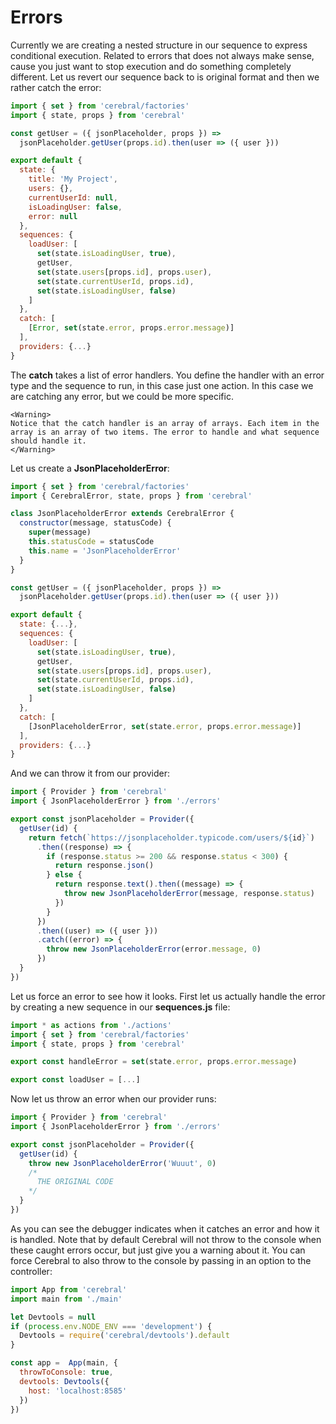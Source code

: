 # Errors

Currently we are creating a nested structure in our sequence to express conditional execution. Related to errors that does not always make sense, cause you just want to stop execution and do something completely different. Let us revert our sequence back to is original format and then we rather catch the error:

```js
import { set } from 'cerebral/factories'
import { state, props } from 'cerebral'

const getUser = ({ jsonPlaceholder, props }) =>
  jsonPlaceholder.getUser(props.id).then(user => ({ user }))

export default {
  state: {
    title: 'My Project',
    users: {},
    currentUserId: null,
    isLoadingUser: false,
    error: null
  },
  sequences: {
    loadUser: [
      set(state.isLoadingUser, true),
      getUser,
      set(state.users[props.id], props.user),
      set(state.currentUserId, props.id),
      set(state.isLoadingUser, false)
    ]
  },
  catch: [
    [Error, set(state.error, props.error.message)]
  ],
  providers: {...}
}
```

The **catch** takes a list of error handlers. You define the handler with an error type and the sequence to run, in this case just one action. In this case we are catching any error, but we could be more specific.

```marksy
<Warning>
Notice that the catch handler is an array of arrays. Each item in the array is an array of two items. The error to handle and what sequence should handle it.
</Warning>
```

Let us create a **JsonPlaceholderError**:

```js
import { set } from 'cerebral/factories'
import { CerebralError, state, props } from 'cerebral'

class JsonPlaceholderError extends CerebralError {
  constructor(message, statusCode) {
    super(message)
    this.statusCode = statusCode
    this.name = 'JsonPlaceholderError'
  }
}

const getUser = ({ jsonPlaceholder, props }) =>
  jsonPlaceholder.getUser(props.id).then(user => ({ user }))

export default {
  state: {...},
  sequences: {
    loadUser: [
      set(state.isLoadingUser, true),
      getUser,
      set(state.users[props.id], props.user),
      set(state.currentUserId, props.id),
      set(state.isLoadingUser, false)
    ]
  },
  catch: [
    [JsonPlaceholderError, set(state.error, props.error.message)]
  ],
  providers: {...}
}
```

And we can throw it from our provider:

```js
import { Provider } from 'cerebral'
import { JsonPlaceholderError } from './errors'

export const jsonPlaceholder = Provider({
  getUser(id) {
    return fetch(`https://jsonplaceholder.typicode.com/users/${id}`)
      .then((response) => {
        if (response.status >= 200 && response.status < 300) {
          return response.json()
        } else {
          return response.text().then((message) => {
            throw new JsonPlaceholderError(message, response.status)
          })
        }
      })
      .then((user) => ({ user }))
      .catch((error) => {
        throw new JsonPlaceholderError(error.message, 0)
      })
  }
})
```

Let us force an error to see how it looks. First let us actually handle the error by creating a new sequence in our **sequences.js** file:

```js
import * as actions from './actions'
import { set } from 'cerebral/factories'
import { state, props } from 'cerebral'

export const handleError = set(state.error, props.error.message)

export const loadUser = [...]
```

Now let us throw an error when our provider runs:

```js
import { Provider } from 'cerebral'
import { JsonPlaceholderError } from './errors'

export const jsonPlaceholder = Provider({
  getUser(id) {
    throw new JsonPlaceholderError('Wuuut', 0)
    /*
      THE ORIGINAL CODE
    */
  }
})
```

As you can see the debugger indicates when it catches an error and how it is handled. Note that by default Cerebral will not throw to the console when these caught errors occur, but just give you a warning about it. You can force Cerebral to also throw to the console by passing in an option to the controller:

```js
import App from 'cerebral'
import main from './main'

let Devtools = null
if (process.env.NODE_ENV === 'development') {
  Devtools = require('cerebral/devtools').default
}

const app =  App(main, {
  throwToConsole: true,
  devtools: Devtools({
    host: 'localhost:8585'
  })
})
```
